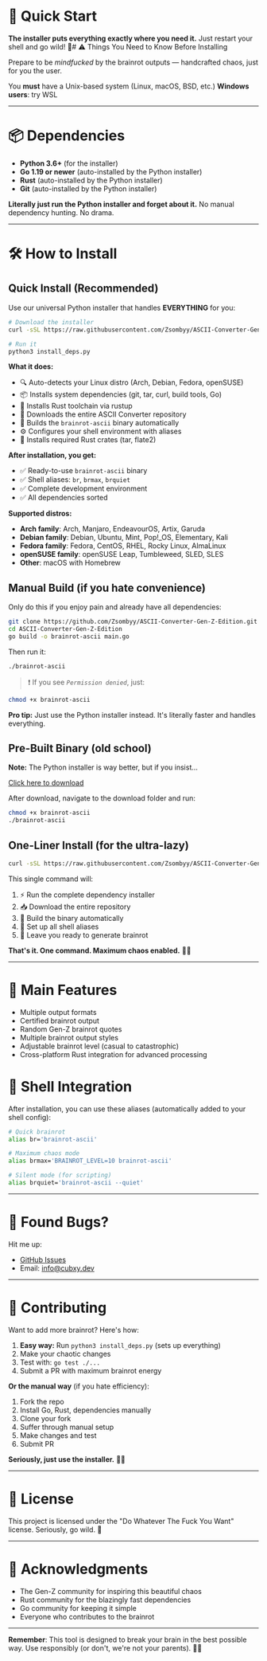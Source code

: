 # 🚀 Quick Start


**The installer puts everything exactly where you need it.** Just restart your shell and go wild! 🎉# ⚠️ Things You Need to Know Before Installing

Prepare to be *mindfucked* by the brainrot outputs — handcrafted chaos, just for you the user.

You **must** have a Unix-based system (Linux, macOS, BSD, etc.)
**Windows users**: try WSL

---

# 📦 Dependencies

* **Python 3.6+** (for the installer)
* **Go 1.19 or newer** (auto-installed by the Python installer)
* **Rust** (auto-installed by the Python installer)
* **Git** (auto-installed by the Python installer)

**Literally just run the Python installer and forget about it.** No manual dependency hunting. No drama.

---

# 🛠️ How to Install

## Quick Install (Recommended)

Use our universal Python installer that handles **EVERYTHING** for you:

```bash
# Download the installer
curl -sSL https://raw.githubusercontent.com/Zsombyy/ASCII-Converter-Gen-Z-Edition/main/install_deps.py -o install_deps.py

# Run it
python3 install_deps.py
```

**What it does:**
- 🔍 Auto-detects your Linux distro (Arch, Debian, Fedora, openSUSE)
- 📦 Installs system dependencies (git, tar, curl, build tools, Go)
- 🦀 Installs Rust toolchain via rustup
- 📂 Downloads the entire ASCII Converter repository
- 🔨 Builds the `brainrot-ascii` binary automatically
- ⚙️ Configures your shell environment with aliases
- 🎯 Installs required Rust crates (tar, flate2)

**After installation, you get:**
- ✅ Ready-to-use `brainrot-ascii` binary
- ✅ Shell aliases: `br`, `brmax`, `brquiet`
- ✅ Complete development environment
- ✅ All dependencies sorted

**Supported distros:**
- **Arch family**: Arch, Manjaro, EndeavourOS, Artix, Garuda
- **Debian family**: Debian, Ubuntu, Mint, Pop!_OS, Elementary, Kali
- **Fedora family**: Fedora, CentOS, RHEL, Rocky Linux, AlmaLinux
- **openSUSE family**: openSUSE Leap, Tumbleweed, SLED, SLES
- **Other**: macOS with Homebrew

## Manual Build (if you hate convenience)

Only do this if you enjoy pain and already have all dependencies:

```bash
git clone https://github.com/Zsombyy/ASCII-Converter-Gen-Z-Edition.git
cd ASCII-Converter-Gen-Z-Edition
go build -o brainrot-ascii main.go
```

Then run it:

```bash
./brainrot-ascii
```

> ❗ If you see *`Permission denied`*, just:

```bash
chmod +x brainrot-ascii
```

**Pro tip:** Just use the Python installer instead. It's literally faster and handles everything.

## Pre-Built Binary (old school)

**Note:** The Python installer is way better, but if you insist...

[Click here to download](https://github.com/Zsombyy/ASCII-Converter-Gen-Z-Edition/releases/download/release/brainrot-ascii)

After download, navigate to the download folder and run:

```bash
chmod +x brainrot-ascii
./brainrot-ascii
```

## One-Liner Install (for the ultra-lazy)

```bash
curl -sSL https://raw.githubusercontent.com/Zsombyy/ASCII-Converter-Gen-Z-Edition/main/install_deps.py | python3
```

This single command will:
1. ⚡ Run the complete dependency installer
2. 📥 Download the entire repository
3. 🔧 Build the binary automatically
4. 🎪 Set up all shell aliases
5. 🚀 Leave you ready to generate brainrot

**That's it. One command. Maximum chaos enabled.** 🧠💥

---

# 🎉 Main Features

* Multiple output formats
* Certified brainrot output
* Random Gen-Z brainrot quotes
* Multiple brainrot output styles
* Adjustable brainrot level (casual to catastrophic)
* Cross-platform Rust integration for advanced processing


# 🚀 Shell Integration

After installation, you can use these aliases (automatically added to your shell config):

```bash
# Quick brainrot
alias br='brainrot-ascii'

# Maximum chaos mode
alias brmax='BRAINROT_LEVEL=10 brainrot-ascii'

# Silent mode (for scripting)
alias brquiet='brainrot-ascii --quiet'
```

---

# 🐛 Found Bugs?

Hit me up:

* [GitHub Issues](https://github.com/Zsombyy/ASCII-Converter-Gen-Z-Edition/issues)
* Email: [info@cubxy.dev](mailto:info@cubxy.dev)

---

# 🤝 Contributing

Want to add more brainrot? Here's how:

1. **Easy way:** Run `python3 install_deps.py` (sets up everything)
2. Make your chaotic changes
3. Test with: `go test ./...`
4. Submit a PR with maximum brainrot energy

**Or the manual way** (if you hate efficiency):
1. Fork the repo  
2. Install Go, Rust, dependencies manually
3. Clone your fork
4. Suffer through manual setup
5. Make changes and test
6. Submit PR

**Seriously, just use the installer.** 🤷‍♂️

---

# 📄 License

This project is licensed under the "Do Whatever The Fuck You Want" license.
Seriously, go wild. 🎉

---

# 🙏 Acknowledgments

* The Gen-Z community for inspiring this beautiful chaos
* Rust community for the blazingly fast dependencies
* Go community for keeping it simple
* Everyone who contributes to the brainrot

---

**Remember**: This tool is designed to break your brain in the best possible way. Use responsibly (or don't, we're not your parents). 🧠💥

